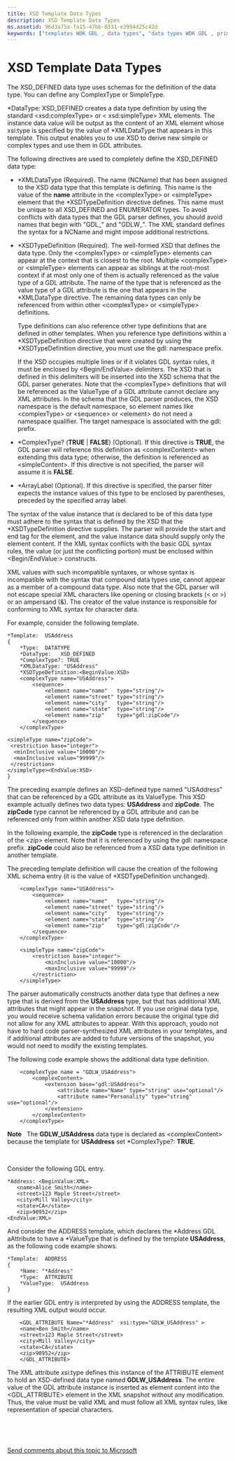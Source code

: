 ```yaml
---
title: XSD Template Data Types
description: XSD Template Data Types
ms.assetid: 96d3a75a-fa15-47bb-8331-e3994d25c42d
keywords: ["templates WDK GDL , data types", "data types WDK GDL , primitive", "XSD_DEFINED data type WDK GDL", "ArrayLabel directive WDK GDL", "XMLDataType directive WDK GDL", "XSDTypeDefinition directive WDK GDL", "ComplexType directive WDK GDL", "parser WDK GDL , escaping special XML characters", "escaping special XML characters WDK GDL"]
---
```


# XSD Template Data Types


The XSD\_DEFINED data type uses schemas for the definition of the data type. You can define any ComplexType or SimpleType.

\*DataType: XSD\_DEFINED creates a data type definition by using the standard &lt;xsd:complexType&gt; or &lt; xsd:simpleType&gt; XML elements. The instance data value will be output as the content of an XML element whose xsi:type is specified by the value of \*XMLDataType that appears in this template. This output enables you to use XSD to derive new simple or complex types and use them in GDL attributes.

The following directives are used to completely define the XSD\_DEFINED data type:

-   \*XMLDataType (Required). The name (NCName) that has been assigned to the XSD data type that this template is defining. This name is the value of the **name** attribute in the &lt;complexType&gt; or &lt;simpleType&gt; element that the \*XSDTypeDefinition directive defines. This name must be unique to all XSD\_DEFINED and ENUMERATOR types. To avoid conflicts with data types that the GDL parser defines, you should avoid names that begin with "GDL\_" and "GDLW\_". The XML standard defines the syntax for a NCName and might impose additional restrictions.

-   \*XSDTypeDefinition (Required). The well-formed XSD that defines the data type. Only the &lt;complexType&gt; or &lt;simpleType&gt; elements can appear at the context that is closest to the root. Multiple &lt;complexType&gt; or &lt;simpleType&gt; elements can appear as siblings at the root-most context if at most only one of them is actually referenced as the value type of a GDL attribute. The name of the type that is referenced as the value type of a GDL attribute is the one that appears in the \*XMLDataType directive. The remaining data types can only be referenced from within other &lt;complexType&gt; or &lt;simpleType&gt; definitions.

    Type definitions can also reference other type definitions that are defined in other templates. When you reference type definitions within a \*XSDTypeDefinition directive that were created by using the \*XSDTypeDefinition directive, you must use the gdl: namespace prefix.

    If the XSD occupies multiple lines or if it violates GDL syntax rules, it must be enclosed by &lt;Begin/EndValue&gt; delimiters. The XSD that is defined in this delimiters will be inserted into the XSD schema that the GDL parser generates. Note that the &lt;complexType&gt; definitions that will be referenced as the ValueType of a GDL attribute cannot declare any XML attributes. In the schema that the GDL parser produces, the XSD namespace is the default namespace, so element names like &lt;complexType&gt; or &lt;sequence&gt; or &lt;element&gt; do not need a namespace qualifier. The target namespace is associated with the gdl: prefix.

-   \*ComplexType? (**TRUE** | **FALSE**) (Optional). If this directive is **TRUE**, the GDL parser will reference this definition as &lt;complexContent&gt; when extending this data type; otherwise, the definition is referenced as &lt;simpleContent&gt;. If this directive is not specified, the parser will assume it is **FALSE**.

-   \*ArrayLabel (Optional). If this directive is specified, the parser filter expects the instance values of this type to be enclosed by parentheses, preceded by the specified array label.

The syntax of the value instance that is declared to be of this data type must adhere to the syntax that is defined by the XSD that the \*XSDTypeDefinition directive supplies. The parser will provide the start and end tag for the element, and the value instance data should supply only the element content. If the XML syntax conflicts with the basic GDL syntax rules, the value (or just the conflicting portion) must be enclosed within &lt;Begin/EndValue:&gt; constructs.

XML values with such incompatible syntaxes, or whose syntax is incompatible with the syntax that compound data types use, cannot appear as a member of a compound data type. Also note that the GDL parser will not escape special XML characters like opening or closing brackets (&lt; or &gt;) or an ampersand (&). The creator of the value instance is responsible for conforming to XML syntax for character data.

For example, consider the following template.

```
*Template:  USAddress
{
    *Type:  DATATYPE
    *DataType:   XSD_DEFINED
    *ComplexType?: TRUE
    *XMLDataType: "USAddress"
    *XSDTypeDefinition:<BeginValue:XSD>
    <complexType name="USAddress">
        <sequence>
            <element name="name"   type="string"/>
            <element name="street" type="string"/>
            <element name="city"   type="string"/>
            <element name="state"  type="string"/>
            <element name="zip"    type="gdl:zipCode"/>
        </sequence>
    </complexType>

<simpleType name="zipCode">
 <restriction base="integer">
  <minInclusive value="10000"/>
  <maxInclusive value="99999"/>
 </restriction>
</simpleType><EndValue:XSD>
}
```

The preceding example defines an XSD-defined type named "USAddress" that can be referenced by a GDL attribute as its ValueType. This XSD example actually defines two data types: **USAddress** and **zipCode**. The **zipCode** type cannot be referenced by a GDL attribute and can be referenced only from within another XSD data type definition.

In the following example, the **zipCode** type is referenced in the declaration of the &lt;zip&gt; element. Note that it is referenced by using the gdl: namespace prefix. **zipCode** could also be referenced from a XSD data type definition in another template.

The preceding template definition will cause the creation of the following XML schema entry (it is the value of \*XSDTypeDefinition unchanged).

```
    <complexType name="USAddress">
        <sequence>
            <element name="name"   type="string"/>
            <element name="street" type="string"/>
            <element name="city"   type="string"/>
            <element name="state"  type="string"/>
            <element name="zip"    type="gdl:zipCode"/>
        </sequence>
    </complexType>

    <simpleType name="zipCode">
        <restriction base="integer">
            <minInclusive value="10000"/>
            <maxInclusive value="99999"/>
        </restriction>
    </simpleType>
```

The parser automatically constructs another data type that defines a new type that is derived from the **USAddress** type, but that has additional XML attributes that might appear in the snapshot. If you use original data type, you would receive schema validation errors because the original type did not allow for any XML attributes to appear. With this approach, youdo not have to hard code parser-synthesized XML attributes in your templates, and if additional attributes are added to future versions of the snapshot, you would not need to modify the existing templates.

The following code example shows the additional data type definition.

```
    <complexType name = "GDLW_USAddress">
        <complexContent>
            <extension base="gdl:USAddress">
                <attribute name="Name" type="string" use="optional"/>
                <attribute name="Personality" type="string" use="optional"/>
            </extension>
        </complexContent>
    </complexType>
```

**Note**   The **GDLW\_USAddress** data type is declared as &lt;complexContent&gt; because the template for **USAddress** set \*ComplexType?: **TRUE**.

 

Consider the following GDL entry.

```
*Address: <BeginValue:XML> 
   <name>Alice Smith</name>
   <street>123 Maple Street</street>
   <city>Mill Valley</city>
   <state>CA</state>
   <zip>90952</zip>
<EndValue:XML>
```

And consider the ADDRESS template, which declares the \*Address GDL aAttribute to have a \*ValueType that is defined by the template **USAddress**, as the following code example shows.

```
*Template:  ADDRESS
{
    *Name: "*Address"
    *Type:  ATTRIBUTE
    *ValueType:  USAddress
}
```

If the earlier GDL entry is interpreted by using the ADDRESS template, the resulting XML output would occur.

```
    <GDL_ATTRIBUTE Name="*Address"  xsi:type="GDLW_USAddress" >
    <name>Ben Smith</name>
    <street>123 Maple Street</street>
    <city>Mill Valley</city>
    <state>CA</state>
    <zip>90952</zip>
    </GDL_ATTRIBUTE>
```

The XML attribute xsi:type defines this instance of the ATTRIBUTE element to hold an XSD-defined data type named **GDLW\_USAddress**. The entire value of the GDL attribute instance is inserted as element content into the &lt;GDL\_ATTRIBUTE&gt; element in the XML snapshot without any modification. Thus, the value must be valid XML and must follow all XML syntax rules, like representation of special characters.

 

 

[Send comments about this topic to Microsoft](mailto:wsddocfb@microsoft.com?subject=Documentation%20feedback%20%5Bprint\print%5D:%20XSD%20Template%20Data%20Types%20%20RELEASE:%20%283/29/2016%29&body=%0A%0APRIVACY%20STATEMENT%0A%0AWe%20use%20your%20feedback%20to%20improve%20the%20documentation.%20We%20don't%20use%20your%20email%20address%20for%20any%20other%20purpose,%20and%20we'll%20remove%20your%20email%20address%20from%20our%20system%20after%20the%20issue%20that%20you're%20reporting%20is%20fixed.%20While%20we're%20working%20to%20fix%20this%20issue,%20we%20might%20send%20you%20an%20email%20message%20to%20ask%20for%20more%20info.%20Later,%20we%20might%20also%20send%20you%20an%20email%20message%20to%20let%20you%20know%20that%20we've%20addressed%20your%20feedback.%0A%0AFor%20more%20info%20about%20Microsoft's%20privacy%20policy,%20see%20http://privacy.microsoft.com/default.aspx. "Send comments about this topic to Microsoft")




